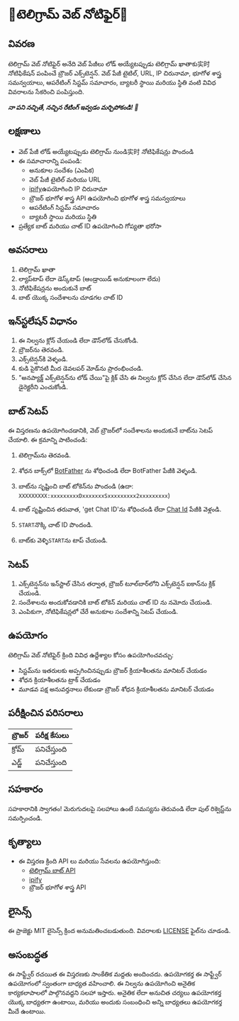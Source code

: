 # 🚀టెలిగ్రామ్ వెబ్ నోటిఫైర్🚀

## వివరణ
టెలిగ్రామ్ వెబ్ నోటిఫైర్ అనేది వెబ్ పేజీలు లోడ్ అయ్యేటప్పుడు టెలిగ్రామ్ ఖాతాకు实时 నోటిఫికేషన్ పంపించే బ్రౌజర్ ఎక్స్‌టెన్షన్. వెబ్ పేజీ టైటిల్, URL, IP చిరునామా, భూగోళ శాస్త్ర సమన్వయాలు, ఆపరేటింగ్ సిస్టమ్ సమాచారం, బ్యాటరీ స్థాయి మరియు స్థితి వంటి వివిధ వివరాలను సేకరించి పంపిస్తుంది.

***నా పని నచ్చితే, నచ్చిన రేటింగ్ ఇవ్వడం మర్చిపోకండి! 🌟***


## లక్షణాలు
- వెబ్ పేజీ లోడ్ అయ్యేటప్పుడు టెలిగ్రామ్ నుండి实时 నోటిఫికేషన్లు పొందండి
- ఈ సమాచారాన్ని పంపండి:
  - అనుకూల సందేశం (ఎంపిక)
  - వెబ్ పేజీ టైటిల్ మరియు URL
  - [ipify](ipify.org)ఉపయోగించి IP చిరునామా
  - బ్రౌజర్ భూగోళ శాస్త్ర API ఉపయోగించి భూగోళ శాస్త్ర సమన్వయాలు
  - ఆపరేటింగ్ సిస్టమ్ సమాచారం
  - బ్యాటరీ స్థాయి మరియు స్థితి
- ప్రత్యేక బాట్ మరియు చాట్ ID ఉపయోగించి గోప్యతా భరోసా

## అవసరాలు
1. టెలిగ్రామ్ ఖాతా
2. ల్యాప్‌టాప్ లేదా డెస్క్‌టాప్ (ఆండ్రాయిడ్ అనుకూలంగా లేదు)
3. నోటిఫికేషన్లను అందుకునే బాట్
4. బాట్ యొక్క సందేశాలను చూడగల చాట్ ID
## ఇన్‌స్టలేషన్ విధానం
1. ఈ నిల్వను క్లోన్ చేయండి లేదా డౌన్‌లోడ్ చేసుకోండి.
2. బ్రౌజర్‌ను తెరవండి.
3. ఎక్స్‌టెన్షన్‌కి వెళ్ళండి.
4. కుడి పైకొనటి మీద డెవలపర్ మోడ్‌ను ప్రారంభించండి.
5. "అనప్యాక్డ్ ఎక్స్‌టెన్షన్‌ను లోడ్ చేయి"పై క్లిక్ చేసి ఈ నిల్వను క్లోన్ చేసిన లేదా డౌన్‌లోడ్ చేసిన డైరెక్టరీని ఎంచుకోండి.
## బాట్ సెటప్
ఈ విస్తరణను ఉపయోగించడానికి, వెబ్ బ్రౌజర్‌లో సందేశాలను అందుకునే బాట్‌ను సెటప్ చేయాలి. ఈ క్రమాన్ని పాటించండి:

1. టెలిగ్రామ్‌ను తెరవండి.
2. శోధన బాక్స్‌లో [BotFather](https://web.telegram.org/k/#@BotFather) ను శోధించండి లేదా BotFather పేజీకి వెళ్ళండి.
3. బాట్‌ను సృష్టించి బాట్ టోకెన్‌ను పొందండి (ఉదా: `XXXXXXXXX:xxxxxxxxxDxxxxxxxSxxxxxxxxx2xxxxxxxxx`)
4. బాట్ సృష్టించిన తరువాత, 'get Chat ID'ను శోధించండి లేదా [Chat Id](https://web.telegram.org/k/#@chatIDrobot) పేజీకి వెళ్లండి.
 

5. `START`నొక్కి చాట్ ID పొందండి.
6. బాట్‌కు వెళ్ళి`START`ను టాప్ చేయండి.
## సెటప్
1. ఎక్స్‌టెన్షన్‌ను ఇన్‌స్టాల్ చేసిన తర్వాత, బ్రౌజర్ టూల్‌బార్‌లోని ఎక్స్‌టెన్షన్ ఐకాన్‌ను క్లిక్ చేయండి.
2. సందేశాలను అందుకోవడానికి బాట్ టోకెన్ మరియు చాట్ ID ను నమోదు చేయండి.
3. ఎంపికుగా, నోటిఫికేషన్లలో చేరే అనుకూల సందేశాన్ని సెటప్ చేయండి.


## ఉపయోగం
టెలిగ్రామ్ వెబ్ నోటిఫైర్ క్రింది వివిధ ఉద్దేశ్యాల కోసం ఉపయోగించవచ్చు:
- సిస్టమ్‌ను ఇతరులకు అప్పగించినప్పుడు బ్రౌజర్ క్రియాశీలతను మానిటర్ చేయడం
- శోధన క్రియాశీలతను ట్రాక్ చేయడం
- మూడవ పక్ష అనువర్తనాలు లేకుండా బ్రౌజర్ శోధన క్రియాశీలతను మానిటర్ చేయడం

## పరీక్షించిన పరిసరాలు
| బ్రౌజర్ |	పరీక్ష కేసులు |
|-------- | -----------|
| క్రోమ్	|    పనిచేస్తుంది   |
| ఎడ్జ్	  | పనిచేస్తుంది    |

## సహకారం
సహకారానికి స్వాగతం! మెరుగుదలపై సలహాలు ఉంటే సమస్యను తెరువండి లేదా పుల్ రిక్వెస్ట్‌ను సమర్పించండి.


## కృత్యాలు
- ఈ విస్తరణ క్రింది API లు మరియు సేవలను ఉపయోగిస్తుంది:
  - [టెలిగ్రామ్ బాట్ API](https://core.telegram.org/bots/api)
  - [ipify](https://www.ipify.org/)
  - బ్రౌజర్ భూగోళ శాస్త్ర API
 <!-- - Chrome Extension APIs -->


## లైసెన్స్
ఈ ప్రాజెక్టు MIT లైసెన్స్ క్రింద అనుమతించబడుతుంది. వివరాలకు [LICENSE](LICENSE) ఫైల్‌ను చూడండి.

## అసంబద్ధత

ఈ సాఫ్ట్వేర్ రచయిత ఈ విస్తరణకు సాంకేతిక మద్దతు అందించదు. ఉపయోగకర్త ఈ సాఫ్ట్వేర్ ఉపయోగంలో స్వంతంగా బాధ్యత వహించాలి. ఈ నిల్వను ఉపయోగించి అనైతిక కార్యకలాపాలలో పాల్గొనవద్దని సలహా ఇస్తారు. అనైతిక లేదా అనుచిత చర్యలు ఉపయోగకర్త యొక్క బాధ్యతగా ఉంటాయి, మరియు అందుకు సంబంధించి అన్ని బాధ్యతలు ఉపయోగకర్త మీదే ఉంటాయి.
